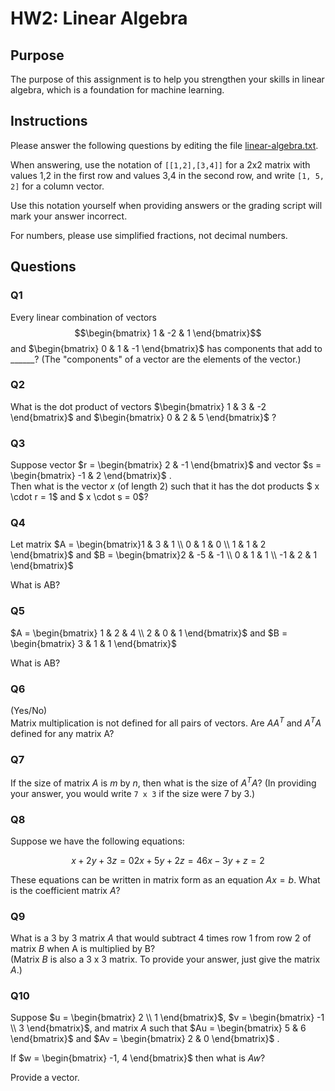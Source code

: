# HW2: Linear Algebra

## Purpose
The purpose of this assignment is to help you strengthen your skills in linear algebra, which is a foundation for machine learning.

## Instructions
Please answer the following questions by editing the file [linear-algebra.txt](linear-algebra.txt).  

When answering, use the notation of `[[1,2],[3,4]]` for a 2x2 matrix with values 1,2 in the first row and values 3,4 in the second row, and write `[1, 5, 2]` for a column vector.  

Use this notation yourself when providing answers or the grading script will mark your answer incorrect.

For numbers, please use simplified fractions, not decimal numbers.


## Questions

### Q1
Every linear combination of vectors 
$$\begin{bmatrix} 1 & -2 & 1 \end{bmatrix}$$ 
and 
$\begin{bmatrix} 0 & 1 & -1 \end{bmatrix}$
has components that add to ______?  (The "components" of a vector are the elements of the vector.)


### Q2
What is the dot product of vectors 
$\begin{bmatrix} 1 & 3 & -2 \end{bmatrix}$
and 
$\begin{bmatrix} 0 & 2 & 5 \end{bmatrix}$
?


### Q3
Suppose vector 
$r = \begin{bmatrix} 2 & -1 \end{bmatrix}$ 
and vector 
$s = \begin{bmatrix} -1 & 2 \end{bmatrix}$
.  
Then what is the vector $x$ (of length 2) such that it has the dot products $ x \cdot r = 1$ and $ x \cdot s = 0$?


### Q4
Let matrix 
$A = \begin{bmatrix}1 & 3 & 1 \\ 0 & 1 & 0 \\ 1 & 1 & 2 \end{bmatrix}$
and
$B = \begin{bmatrix}2 & -5 & -1 \\ 0 & 1 & 1 \\ -1 & 2 & 1 \end{bmatrix}$

What is AB?


### Q5

$A = \begin{bmatrix} 1 & 2 & 4 \\ 2 & 0 & 1 \end{bmatrix}$
and
$B = \begin{bmatrix} 3 & 1 & 1 \end{bmatrix}$

What is AB?


### Q6

(Yes/No)  
Matrix multiplication is not defined for all pairs of vectors. Are $AA^{T}$ and $A^{T} A$ defined for any matrix A?


### Q7
If the size of matrix $A$ is $m$ by $n$, then what is the size of $A^{T} A$?  (In providing your answer, you would write `7 x 3` if the size were 7 by 3.)


### Q8

Suppose we have the following equations:

```math
x + 2y + 3z = 0

2x + 5y + 2z = 4

6x - 3y + z = 2
```

These equations can be written in matrix form as an equation $Ax = b$. 
What is the coefficient matrix $A$?


### Q9

What is a 3 by 3 matrix $A$ that would subtract 4 times row 1 from row 2 of matrix $B$ when A is multiplied by B?  
(Matrix $B$ is also a 3 x 3 matrix.  To provide your answer, just give the matrix $A$.)


### Q10

Suppose
$u = \begin{bmatrix} 2  \\ 1 \end{bmatrix}$,
$v = \begin{bmatrix} -1 \\ 3 \end{bmatrix}$,
and matrix $A$ such that
$Au = \begin{bmatrix} 5 & 6 \end{bmatrix}$
and
$Av = \begin{bmatrix} 2 & 0 \end{bmatrix}$
.

If
$w = \begin{bmatrix} -1, 4 \end{bmatrix}$
then what is $Aw$?

Provide a vector.
